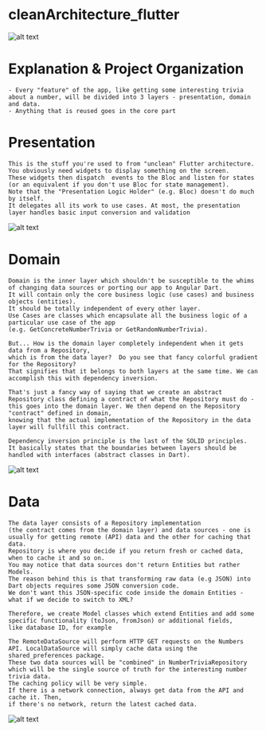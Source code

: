 # cleanArchitecture_flutter

![alt text](https://i0.wp.com/resocoder.com/wp-content/uploads/2019/08/Clean-Architecture-Flutter-Diagram.png?w=556&ssl=1)



# Explanation & Project Organization
    - Every "feature" of the app, like getting some interesting trivia about a number, will be divided into 3 layers - presentation, domain and data.
    - Anything that is reused goes in the core part
    
# Presentation
    
    This is the stuff you're used to from "unclean" Flutter architecture.
    You obviously need widgets to display something on the screen.
    These widgets then dispatch  events to the Bloc and listen for states 
    (or an equivalent if you don't use Bloc for state management).
    Note that the "Presentation Logic Holder" (e.g. Bloc) doesn't do much by itself. 
    It delegates all its work to use cases. At most, the presentation layer handles basic input conversion and validation
    
   ![alt text](https://i0.wp.com/resocoder.com/wp-content/uploads/2019/08/presentation-layer-diagram.png?w=287&ssl=1)

    
 # Domain

    Domain is the inner layer which shouldn't be susceptible to the whims of changing data sources or porting our app to Angular Dart. 
    It will contain only the core business logic (use cases) and business objects (entities).
    It should be totally independent of every other layer.
    Use Cases are classes which encapsulate all the business logic of a particular use case of the app
    (e.g. GetConcreteNumberTrivia or GetRandomNumberTrivia).
    
    But... How is the domain layer completely independent when it gets data from a Repository,
    which is from the data layer?  Do you see that fancy colorful gradient for the Repository?
    That signifies that it belongs to both layers at the same time. We can accomplish this with dependency inversion.
    
    That's just a fancy way of saying that we create an abstract Repository class defining a contract of what the Repository must do - 
    this goes into the domain layer. We then depend on the Repository "contract" defined in domain, 
    knowing that the actual implementation of the Repository in the data layer will fullfill this contract.
    
    Dependency inversion principle is the last of the SOLID principles.
    It basically states that the boundaries between layers should be handled with interfaces (abstract classes in Dart).
    
   ![alt text](https://i0.wp.com/resocoder.com/wp-content/uploads/2019/08/domain-layer-diagram.png?w=141&ssl=1)

    
 # Data

    The data layer consists of a Repository implementation 
    (the contract comes from the domain layer) and data sources - one is usually for getting remote (API) data and the other for caching that data.
    Repository is where you decide if you return fresh or cached data, when to cache it and so on.
    You may notice that data sources don't return Entities but rather Models. 
    The reason behind this is that transforming raw data (e.g JSON) into Dart objects requires some JSON conversion code.
    We don't want this JSON-specific code inside the domain Entities - what if we decide to switch to XML?
    
    Therefore, we create Model classes which extend Entities and add some specific functionality (toJson, fromJson) or additional fields, 
    like database ID, for example
    
    The RemoteDataSource will perform HTTP GET requests on the Numbers API. LocalDataSource will simply cache data using the shared_preferences package.
    These two data sources will be "combined" in NumberTriviaRepository
    which will be the single source of truth for the interesting number trivia data.
    The caching policy will be very simple. 
    If there is a network connection, always get data from the API and cache it. Then,
    if there's no network, return the latest cached data.
  ![alt text](https://i0.wp.com/resocoder.com/wp-content/uploads/2019/08/data-layer-diagram.png?w=329&ssl=1)
  
  
  

 

